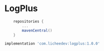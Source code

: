 # LogPlus

```gradle
    repositories {
        ...
        mavenCentral()
    }

implementation 'com.licheedev:logplus:1.0.0'
```